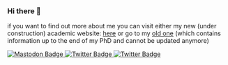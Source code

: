 ### Hi there 👋

if you want to find out more about me you can visit either my new (under construction) academic website: [here](https://dimitra-maoutsa.github.io/) or go to my [old one](https://dimitra-maoutsa.gitlab.io/) (which contains information up to the end of my PhD and cannot be updated anymore)


<div id="badges">
  <a rel="me" href="https://scholar.social/@_dim_ma_">
  <img src="https://img.shields.io/badge/Mastodon-purple?style=for-the-badge&logo=mastodon&logoColor=white" alt="Mastodon Badge"/>
   </a>
  <a href="https://twitter.com/_dim_ma_">
  <img src="https://img.shields.io/badge/Twitter-blue?style=for-the-badge&logo=twitter&logoColor=white" alt="Twitter Badge"/>
  </a>
  <a href="https://bsky.app/profile/dimma.bsky.social">
  <img src="https://img.shields.io/badge/Twitter-blue?style=for-the-badge&logo=twitter&logoColor=white" alt="Twitter Badge"/>
  </a>
</div>





<!--
**dimitra-maoutsa/dimitra-maoutsa** is a ✨ _special_ ✨ repository because its `README.md` (this file) appears on your GitHub profile.

Here are some ideas to get you started:

- 🔭 I’m currently working on ...
- 🌱 I’m currently learning ...
- 👯 I’m looking to collaborate on ...
- 🤔 I’m looking for help with ...
- 💬 Ask me about ...
- 📫 How to reach me: ...
- 😄 Pronouns: ...
- ⚡ Fun fact: ...
-->
